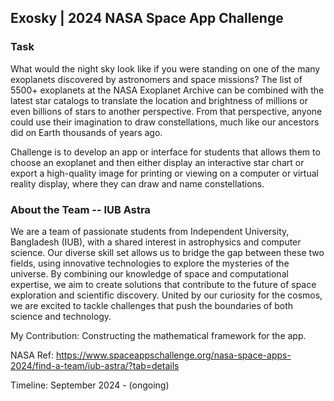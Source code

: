 ## Exosky | 2024 NASA Space App Challenge 

### Task
What would the night sky look like if you were standing on one of the many exoplanets discovered by astronomers and space missions? The list of 5500+ exoplanets at the NASA Exoplanet Archive can be combined with the latest star catalogs to translate the location and brightness of millions or even billions of stars to another perspective. From that perspective, anyone could use their imagination to draw constellations, much like our ancestors did on Earth thousands of years ago. 

Challenge is to develop an app or interface for students that allows them to choose an exoplanet and then either display an interactive star chart or export a high-quality image for printing or viewing on a computer or virtual reality display, where they can draw and name constellations. 

### About the Team -- IUB Astra
We are a team of passionate students from Independent University, Bangladesh (IUB), with a shared interest in astrophysics and computer science. Our diverse skill set allows us to bridge the gap between these two fields, using innovative technologies to explore the mysteries of the universe. By combining our knowledge of space and computational expertise, we aim to create solutions that contribute to the future of space exploration and scientific discovery. United by our curiosity for the cosmos, we are excited to tackle challenges that push the boundaries of both science and technology.

My Contribution: Constructing the mathematical framework for the app. 

NASA Ref: https://www.spaceappschallenge.org/nasa-space-apps-2024/find-a-team/iub-astra/?tab=details

Timeline: September 2024 - (ongoing)

